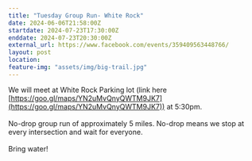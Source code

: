 ```yaml
---
title: "Tuesday Group Run- White Rock"
date: 2024-06-06T21:58:00Z
startdate: 2024-07-23T17:30:00Z
enddate: 2024-07-23T20:30:00Z
external_url: https://www.facebook.com/events/359409563448766/
layout: post
location: 
feature-img: "assets/img/big-trail.jpg"
---
```


We will meet at White Rock Parking lot (link here [https://goo.gl/maps/YN2uMvQnyQWTM9JK7](https://goo.gl/maps/YN2uMvQnyQWTM9JK7)) at 5&#58;30pm. <br>
  <br>
  No-drop group run of approximately 5 miles. No-drop means we stop at every intersection and wait for everyone. <br>
  <br>
  Bring water!<br>
  <br>
  <br>
  <br>
  
